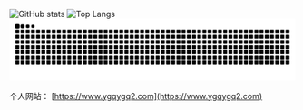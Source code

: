 ![GitHub stats](https://github-readme-stats.vercel.app/api?username=ygqygq2&show_icons=true&count_private=true&line_height=40&hide_border=true&theme=radical)
![Top Langs](https://github-readme-stats.vercel.app/api/top-langs/?username=ygqygq2&hide_border=true&theme=radical)
![github contribution grid snake animation](https://raw.githubusercontent.com/ygqygq2/ygqygq2/output/github-contribution-grid-snake.svg)

个人网站：
[https://www.ygqygq2.com](https://www.ygqygq2.com)
